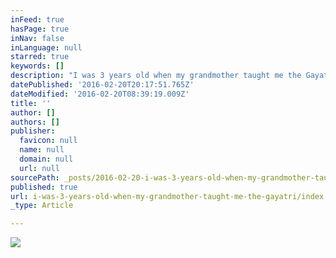 ```yaml
---
inFeed: true
hasPage: true
inNav: false
inLanguage: null
starred: true
keywords: []
description: "I was 3 years old when my grandmother taught me the Gayatri Mantra. One of my earliest memories are of reciting it to her and her friends at the Arya Samaj and being rewarded with 1 rupee! When I was a few years older she introduced me to the concept of meditation, though not in so many words. What she actually asked me to do was to recite the mantra 108 times every night before bed with my eyes closed and my focus on my third eye. Doing so, she said, would open up my third eye. I was too young to know what she meant but would always feel tingling there when I did as she said, which candidly wasn't often. As I have grown older I have come closer to understanding what she meant. Unlocking the third eye chakra has held a special meaning for me. Beyond the third eye I have come to appreciate the role unlocking each one of our 7 energy chakras plays in our overall well-being and personal growth. It made sense then that when I decided to get tattooed I picked the 7 energy chakras. In collaboration with my tattoo artist we decided to coil them around my left arm sleeve. We started in late 2014. The tattoo is now finally complete and I am excited to share first photos of the completed sleeve. Tattoo credit: Cats McDaid-Kelly Photo credit: Jane Hu"
datePublished: '2016-02-20T20:17:51.765Z'
dateModified: '2016-02-20T08:39:19.009Z'
title: ''
author: []
authors: []
publisher:
  favicon: null
  name: null
  domain: null
  url: null
sourcePath: _posts/2016-02-20-i-was-3-years-old-when-my-grandmother-taught-me-the-gayatri.md
published: true
url: i-was-3-years-old-when-my-grandmother-taught-me-the-gayatri/index.html
_type: Article

---
```

![](https://the-grid-user-content.s3-us-west-2.amazonaws.com/334b81f2-766c-404e-8440-b157e2ed9848.jpg)